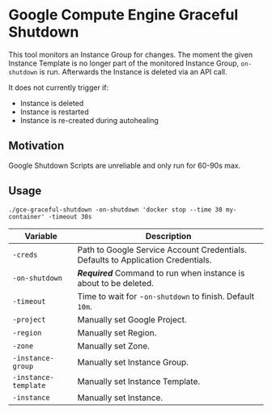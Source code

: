 # Google Compute Engine Graceful Shutdown 

This tool monitors an Instance Group for changes. The moment the given Instance Template
is no longer part of the monitored Instance Group, `on-shutdown` is run. Afterwards
the Instance is deleted via an API call.

It does not currently trigger if:

* Instance is deleted
* Instance is restarted
* Instance is re-created during autohealing


## Motivation

Google Shutdown Scripts are unreliable and only run for 60-90s max.


## Usage

```
./gce-graceful-shutdown -on-shutdown 'docker stop --time 30 my-container' -timeout 30s 
```

| Variable                         | Description                                                                                                                                                                                                                                          |
|----------------------------------|---------------------------------------------------------------------------------------|
| `-creds`                         | Path to Google Service Account Credentials. Defaults to Application Credentials.      |
| `-on-shutdown`                   | ***Required*** Command to run when instance is about to be deleted.                   |
| `-timeout`                       | Time to wait for -`on-shutdown` to finish. Default `10m`.                             |
| `-project`                       | Manually set Google Project.                                                          |
| `-region`                        | Manually set Region.                                                                  |
| `-zone`                          | Manually set Zone.                                                                    |
| `-instance-group`                | Manually set Instance Group.                                                          |
| `-instance-template`             | Manually set Instance Template.                                                       |
| `-instance`                      | Manually set Instance.                                                                |


